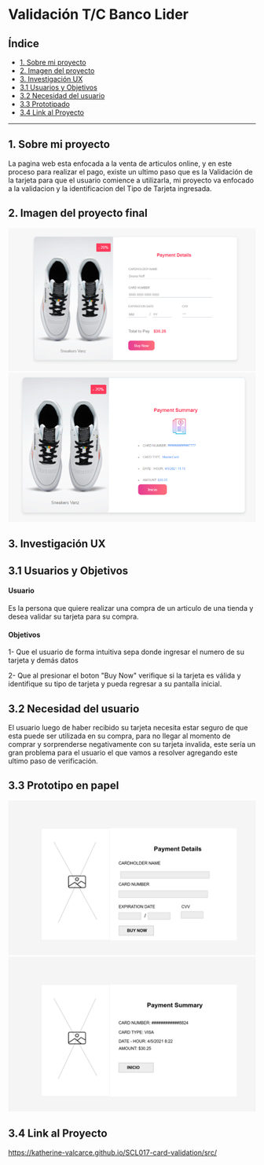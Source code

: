 # Validación T/C Banco Lider

## Índice

* [1. Sobre mi proyecto](#1-Sobre-mi-proyecto)
* [2. Imagen del proyecto](#2-Imagen-del-proyecto)
* [3. Investigación UX](#3-investigación-UX)
*    [3.1 Usuarios y Objetivos](#3.1-Usuarios-y-Objetivos)
*    [3.2 Necesidad del usuario](#3.2-Necesidad-del-usuario)
*    [3.3 Prototipado](#3.3-Prototipo)
*    [3.4 Link al Proyecto](#3.4-Link-al-Proyecto)

***

## 1. Sobre mi proyecto

La pagina web esta enfocada a la venta de articulos online, y en este proceso para realizar el pago, existe un ultimo paso que es la Validación de la tarjeta para que el usuario comience a utilizarla, mi proyecto va enfocado a la validacion y la identificacion del Tipo de Tarjeta ingresada. 

## 2. Imagen del proyecto final

![Imagen Proyecto Final1](P3.png)
![Imagen Proyecto Final2](P4.png)


## 3. Investigación UX
 
 ## 3.1 Usuarios y Objetivos

#### Usuario
Es la persona que quiere realizar una compra de un articulo de una tienda y desea validar su tarjeta para su compra.
#### Objetivos
1- Que el usuario de forma intuitiva sepa donde ingresar el numero de su tarjeta y demás datos

2- Que al presionar el boton "Buy Now" verifique si la tarjeta es válida y identifique su tipo de tarjeta y pueda regresar a su pantalla inicial.

 ## 3.2 Necesidad del usuario
 El usuario luego de haber recibido su tarjeta necesita estar seguro de que esta puede ser utilizada en su compra, para no llegar al momento de comprar y sorprenderse negativamente con su tarjeta invalida, este sería un gran problema para el usuario el que vamos a resolver agregando este ultimo paso de verificación.

 ## 3.3 Prototipo en papel 
 
![Imagen de Prototipo 1](P1.png)
![Imagen de Prototipo 2](P2.png)
 
 
 ## 3.4 Link al Proyecto
 
 https://katherine-valcarce.github.io/SCL017-card-validation/src/